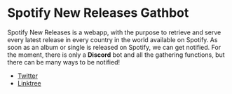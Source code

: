 # Spotify New Releases Gathbot
Spotify New Releases is a webapp, with the purpose to retrieve and serve every latest release in every country in the world available on Spotify. As soon as an album or single is released on Spotify, we can get notified.
For the moment, there is only a **Discord** bot and all the gathering functions, but there can be many ways to be notified!

 - [Twitter](https://twitter.com/90Toofi) 
 - [Linktree](https://linktr.ee/90toofi)
